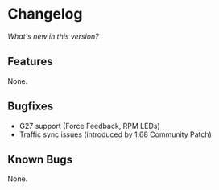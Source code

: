 # Changelog

*What's new in this version?*

## Features

None.

## Bugfixes

- G27 support (Force Feedback, RPM LEDs)
- Traffic sync issues (introduced by 1.68 Community Patch) 

## Known Bugs

None.